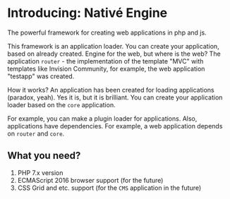 # Introducing: Nativé Engine
The powerful framework for creating web applications in php and js.

This framework is an application loader. You can create your application, based on already created. 
Engine for the web, but where is the web? The application `router` - the implementation of the template "MVC" with templates like Invision Community, for example, the web application "testapp" was created.

How it works? An application has been created for loading applications (paradox, yeah). Yes it is, but it is brilliant. You can create your application loader based on the `core` application.

For example, you can make a plugin loader for applications. Also, applications have dependencies. For example, a web application depends on `router` and `core`.

## What you need?
1. PHP 7.x version 
2. ECMAScript 2016 browser support (for the future)
3. CSS Grid and etc. support (for the `CMS` application in the future)
